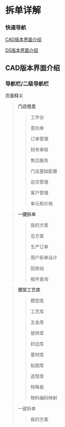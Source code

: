 # 拆单详解

### 快速导航

[CAD版本界面介绍](../start/拆单详解.md#CAD版本界面介绍)

[DS版本界面介绍](../start/拆单详解.md#DS版本界面介绍)

## CAD版本界面介绍

### 导航栏/二级导航栏

页面释义

> **门店信息**
>
> > 工作台
> >
> > 意向单
> >
> > 订单管理
> >
> > 财务审核
> >
> > 售后服务
> >
> > 门店基础配置
> >
> > 店员管理
> >
> > 客户管理
> >
> > 单元柜价格



> **一键拆单**
>
> > 我的方案
> >
> > 总方案
> >
> > 生产订单
> >
> > 用户拆单设计
> >
> > 回收站
> >
> > 板件查询



> **模型工艺库**
>
> > 模型库
> >
> > 工艺库
> >
> > 五金库
> >
> > 放样库
> >
> > 封边库
> >
> > 基材库
> >
> > 贴图库
> >
> > 造型库
> >
> > 特殊板
> >
> > 物料编码映射
>

> 一键拆单
>
> > 我的方案
